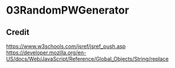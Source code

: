 # 03RandomPWGenerator

## Credit

https://www.w3schools.com/jsref/jsref_push.asp
https://developer.mozilla.org/en-US/docs/Web/JavaScript/Reference/Global_Objects/String/replace
